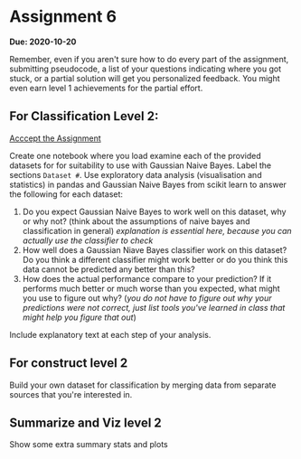 # Assignment 6


__Due: 2020-10-20__


Remember, even if you aren't sure how to do every part of the assignment, submitting pseudocode, a list of your questions indicating where you got stuck, or a partial solution will get you personalized feedback. You might even earn level 1 achievements for the partial effort.

## For Classification Level 2:

[Acccept the Assignment](https://classroom.github.com/a/fojgz8Cc)



Create one notebook where you load examine each of the provided datasets for for suitability to use with Gaussian Naive Bayes. Label the sections `Dataset #`. Use exploratory data analysis (visualisation and statistics) in pandas and Gaussian Naive Bayes from scikit learn to answer the following for each dataset:


1. Do you expect Gaussian Naive Bayes to work well on this dataset, why or why not? (think about the assumptions of naive bayes and classification in general) _explanation is essential here, because you can actually use the classifier to check_
1. How well does a Gaussian Niave Bayes classifier work on this dataset? Do you think a different classifier might work better or do you think this data cannot be predicted any better than this?
1. How does the actual performance compare to your prediction?  If it performs much better or much worse than you expected, what might you use to figure out why? (_you do not have to figure out why your predictions were not correct, just list tools you've learned in class that might help you figure that out_)


Include explanatory text at each step of your analysis.



## For construct level 2

Build your own dataset for classification by merging data from separate sources that you're interested in.


## Summarize and Viz level 2

Show some extra summary stats and plots
